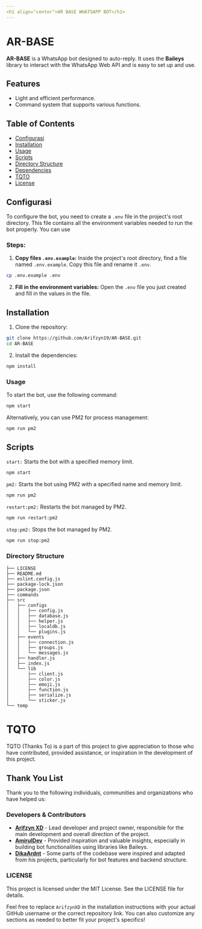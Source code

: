 ```yaml
---
<h1 align="center">AR BASE WHATSAPP BOT</h1>
---
```


# AR-BASE

**AR-BASE** is a WhatsApp bot designed to auto-reply. It uses the **Baileys** library to interact with the WhatsApp Web API and is easy to set up and use.

## Features

- Light and efficient performance.
- Command system that supports various functions.

## Table of Contents

- [Configurasi](#Configurasi)
- [Installation](#installation)
- [Usage](#usage)
- [Scripts](#scripts)
- [Directory Structure](#directory-structure)
- [Dependencies](#dependencies)
- [TQTO](#TQTO)
- [License](#license)

## Configurasi

To configure the bot, you need to create a `.env` file in the project's root directory. This file contains all the environment variables needed to run the bot properly. You can use

### Steps:

1. **Copy files `.env.example`:**
Inside the project's root directory, find a file named `.env.example`. Copy this file and rename it `.env`.

```bash
cp .env.example .env
```

2. **Fill in the environment variables:**
Open the `.env` file you just created and fill in the values in the file.

## Installation

1. Clone the repository:

```bash
git clone https://github.com/Arifzyn19/AR-BASE.git
cd AR-BASE
```

2. Install the dependencies:

```bash
npm install
```

### Usage

To start the bot, use the following command:

```bash
npm start
```

Alternatively, you can use PM2 for process management:

```bash
npm run pm2
```

## Scripts

`start:` Starts the bot with a specified memory limit.

```bash
npm start
```

`pm2:` Starts the bot using PM2 with a specified name and memory limit.

```bash
npm run pm2
```

`restart:pm2:` Restarts the bot managed by PM2.

```bash
npm run restart:pm2
```

`stop:pm2:` Stops the bot managed by PM2.

```bash
npm run stop:pm2
```

### Directory Structure

```
├── LICENSE
├── README.md
├── eslint.config.js
├── package-lock.json
├── package.json
├── commands
├── src
│   ├── configs
│   │   ├── config.js
│   │   ├── database.js
│   │   ├── helper.js
│   │   ├── localdb.js
│   │   └── plugins.js
│   ├── events
│   │   ├── connection.js
│   │   ├── groups.js
│   │   └── messages.js
│   ├── handler.js
│   ├── index.js
│   └── lib
│       ├── client.js
│       ├── color.js
│       ├── emoji.js
│       ├── function.js
│       ├── serialize.js
│       └── sticker.js
└── temp
```

# TQTO

TQTO (Thanks To) is a part of this project to give appreciation to those who have contributed, provided assistance, or inspiration in the development of this project.

## Thank You List

Thank you to the following individuals, communities and organizations who have helped us:

### Developers & Contributors

- [**Arifzyn XD**](https://github.com/Arifzyn19) - Lead developer and project owner, responsible for the main development and overall direction of the project.
- [**AmirulDev**](https://github.com/amiruldev20) - Provided inspiration and valuable insights, especially in building bot functionalities using libraries like Baileys.
- [**DikaArdnt**](https://github.com/DikaArdnt) - Some parts of the codebase were inspired and adapted from his projects, particularly for bot features and backend structure.

### LICENSE

This project is licensed under the MIT License. See the LICENSE file for details.

Feel free to replace `ArifzynXD` in the installation instructions with your actual GitHub username or the correct repository link. You can also customize any sections as needed to better fit your project's specifics!
